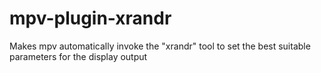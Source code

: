 mpv-plugin-xrandr
=================

Makes mpv automatically invoke the "xrandr" tool to set the best suitable parameters for the display output
